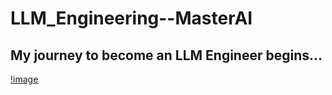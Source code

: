 # LLM_Engineering--MasterAI
## My journey to become an LLM Engineer begins...
[!image](https://github.com/GAYATRI-SIVANI-SUSARLA/LLM_Engineering--MasterAI/blob/main/voyage.jpg)
